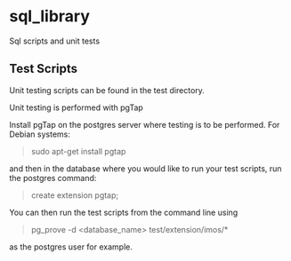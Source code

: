 sql_library
===========

Sql scripts and unit tests

Test Scripts
------------

Unit testing scripts can be found in the test directory.  

Unit testing is performed with pgTap

Install pgTap on the postgres server where testing is to be performed. For Debian systems:

> sudo apt-get install pgtap

and then in the database where you would like to run your test scripts, run the postgres command:

> create extension pgtap;

You can then run the test scripts from the command line using

> pg_prove -d <database_name> test/extension/imos/*

as the postgres user for example.
